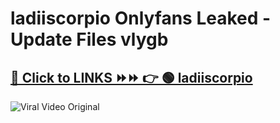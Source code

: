 
 # ladiiscorpio Onlyfans Leaked - Update Files vlygb

## <h2><a href="https://clipsfans.com/ladiiscorpio&ref=git">🔗 Click to LINKS ⏩⏩ 👉 🟢 ladiiscorpio </a></h2>

<a href="https://clipsfans.com/ladiiscorpio&ref=git" rel="nofollow" data-target="animated-image.originalLink"><img src="https://i.ibb.co.com/xMMVF88/686577567.gif" alt="Viral Video Original" style="max-width: 100%; display: inline-block;" data-target="animated-image.originalImage"></a>

